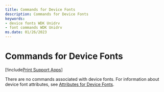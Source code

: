 ```yaml
---
title: Commands for Device Fonts
description: Commands for Device Fonts
keywords:
- device fonts WDK Unidrv
- font commands WDK Unidrv
ms.date: 01/26/2023
---
```


# Commands for Device Fonts

[!include[Print Support Apps](../includes/print-support-apps.md)]

There are no commands associated with device fonts. For information about device font attributes, see [Attributes for Device Fonts](attributes-for-device-fonts.md).
